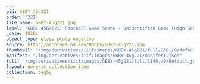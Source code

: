```yaml
---
pid: GBBY-45g221
order: '221'
file_name: GBBY-45g221.jpg
label: 'GBBY 45G/221: Football Game Scene - Unidentified Game (High School?) - c1920s'
_date: 1920s
object_type: glass plate negative
source: http://archives.nd.edu/Bagby/GBBY-45g221.jpg
thumbnail: "/img/derivatives/iiif/images/GBBY-45g221/full/250,/0/default.jpg"
manifest: "/img/derivatives/iiif/images/GBBY-45g221/manifest.json"
full: "/img/derivatives/iiif/images/GBBY-45g221/full/1140,/0/default.jpg"
layout: generic_collection_item
collection: bagby
---
```

